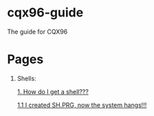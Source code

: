 # cqx96-guide
The guide for CQX96

# Pages
1. Shells:


    [1. How do I get a shell???](https://github.com/CQX96/cqx96-guide/blob/main/SHELLS.md)
    
    
    [1.1 I created SH.PRG, now the system hangs!!!](https://github.com/CQX96/cqx96-guide/blob/main/SHELLS.md#11-i-created-shprg-now-the-system-hangs)
